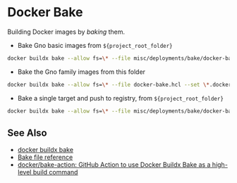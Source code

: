 # Docker Bake

Building Docker images by _baking_ them.

* Bake Gno basic images from `${project_root_folder}`

```sh
docker buildx bake --allow fs=\* --file misc/deployments/bake/docker-bake.hcl --set \*.context=. --set \*.dockerfile=Dockerfile
```

* Bake the Gno family images from this folder

```sh
docker buildx bake --allow fs=\* --file docker-bake.hcl --set \*.dockerfile=Dockerfile _gno
```

* Bake a single target and push to registry, from `${project_root_folder}`

```sh
docker buildx bake --allow fs=\* --file misc/deployments/bake/docker-bake.hcl --set \*.context=. --set \*. dockerfile=Dockerfile --push gnoland
```

## See Also

* [docker buildx bake](https://docs.docker.com/reference/cli/docker/buildx/bake/)
* [Bake file reference](https://docs.docker.com/build/bake/reference/#use-environment-variable-as-default)
* [docker/bake-action: GitHub Action to use Docker Buildx Bake as a high-level build command](https://github.com/docker/bake-action)
